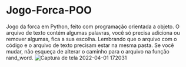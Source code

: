 # Jogo-Forca-POO
Jogo da forca em Python, feito com programação orientada a objeto.
O arquivo de texto contém algumas palavras, você só precisa adiciona ou remover algumas, fica a sua escolha. 
Lembrando que o arquivo com o código e o arquivo de texto precisam estar na mesma pasta. Se você mudar, não esqueça de alterar o
caminho para o arquivo na função rand_word.
![Captura de tela 2022-04-01 172031](https://user-images.githubusercontent.com/63425849/161335937-04814037-4e2c-4db0-8c1f-174da57f6795.png)
